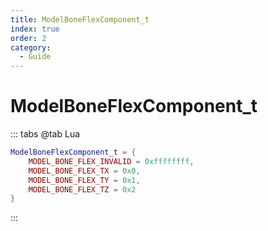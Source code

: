 ```yaml
---
title: ModelBoneFlexComponent_t
index: true
order: 2
category:
  - Guide
---
```


# ModelBoneFlexComponent_t
::: tabs
@tab Lua
```lua
ModelBoneFlexComponent_t = {
    MODEL_BONE_FLEX_INVALID = 0xffffffff,
    MODEL_BONE_FLEX_TX = 0x0,
    MODEL_BONE_FLEX_TY = 0x1,
    MODEL_BONE_FLEX_TZ = 0x2
}
```
:::